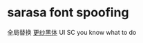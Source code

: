 # sarasa font spoofing
全局替换 [更纱黑体](https://github.com/be5invis/Sarasa-Gothic) UI SC
you know what to do
